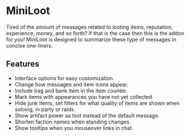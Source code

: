 MiniLoot
==================
Tired of the amount of messages related to looting items, reputation, experience, money, and so forth? If that is the case then this is the addon for you! MiniLoot is designed to summarize these type of messages in concise one-liners.

Features
------------------
- Interface options for easy customization.
- Change how messages and item icons appear.
- Include bag and bank item in the item counter.
- Mark items with appearances you have not yet collected.
- Hide junk items, set filters for what quality of items are shown when soloing, in party or raids.
- Show artifact power as loot instead of the default message.
- Shorten faction names when standing changes.
- Show tooltips when you mouseover links in chat.
